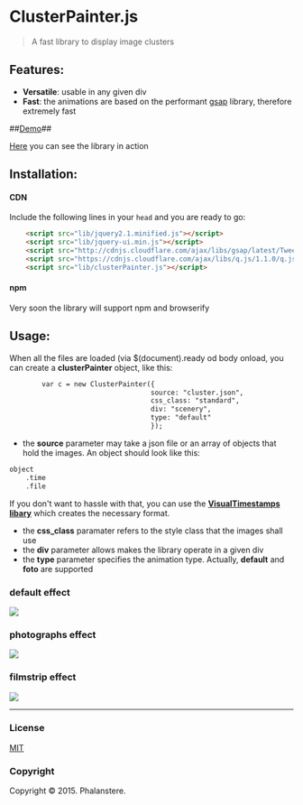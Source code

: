 # ClusterPainter.js

> A fast library to display image clusters 


## Features:

- **Versatile**: usable in any given div 
- **Fast**: the animations are based on the performant [gsap](http://greensock.com/gsap) library, therefore extremely fast

##<a href="http://burckhardt.ludicmedia.de/ClusterPainter">Demo</a>##

<a href="http://burckhardt.ludicmedia.de/ClusterPainter">Here</a> you can see the library in action

## Installation:

#### CDN

Include the following lines in your `head` and you are ready to go:
```html
 	<script src="lib/jquery2.1.minified.js"></script>
 	<script src="lib/jquery-ui.min.js"></script>
 	<script src="http://cdnjs.cloudflare.com/ajax/libs/gsap/latest/TweenMax.min.js"></script>
 	<script src="https://cdnjs.cloudflare.com/ajax/libs/q.js/1.1.0/q.js"></script>
    <script src="lib/clusterPainter.js"></script>
```


#### npm

Very soon the library will support npm and browserify 


## Usage:
	

When all the files are loaded (via $(document).ready od body onload, you can create a **clusterPainter** object, like this:
  
```html
		var c = new ClusterPainter({
								   source: "cluster.json",	
								   css_class: "standard",
								   div: "scenery",
								   type: "default"
								   });
```

- the **source** parameter may take a json file or an array of objects that hold the images. An object should look like this: 

```html
object
	.time
	.file

```

If you don't want to hassle with that, you can use the <a href="https://github.com/Phalanstere/TimestampedVisuals">**VisualTimestamps libary**</a> which creates the necessary format.


- the **css_class** paramater refers to the style class that the images shall use
- the **div** parameter allows makes the library operate in a given div
- the **type** parameter specifies the animation type. Actually, **default** and **foto** are supported  


### default effect
<img src="http://burckhardt.ludicmedia.de/ClusterPainter/Screenshot.png">


### photographs effect
<img src="http://burckhardt.ludicmedia.de/ClusterPainter/Screenshot2.png">



### filmstrip effect
<img src="http://burckhardt.ludicmedia.de/ClusterPainter/Screenshot3.png">






---
### License

[MIT](http://opensource.org/licenses/MIT)



### Copyright

Copyright &copy; 2015. Phalanstere.


